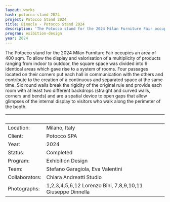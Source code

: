 ```yaml
---
layout: works
hash: potocco-stand-2024
project: Potocco Stand 2024
title: Binocle - Potocco Stand 2024
description: 'The Potocco stand for the 2024 Milan Furniture Fair occupies an area of 400 sqm.'
progran: exibition-design
year: 2024
---
```


The Potocco stand for the 2024 Milan Furniture Fair occupies an area of 400 sqm. To allow the display and valorisation of a multiplicity of products ranging from indoor to outdoor, the square space was divided into 9 identical areas which gave rise to a system of rooms. Four passages located on their corners put each hall in communication with the others and contribute to the creation of a continuous and separated space at the same time. Six round walls break the rigidity of the original rule and provide each room with at least two different backdrops (straight and curved walls, corners and bends) and are a spatial device to open gaps that allow glimpses of the internal display to visitors who walk along the perimeter of the booth.


|&nbsp;|&nbsp;|
|:----------|:---------------|
|Location:|Milano, Italy|
|Client:|Potocco SPA|
|Year:|2024|
|Status:|Completed|
|Program:|Exhibition Design|
|Team:|Stefano Garagiola, Eva Valentini|
|Collaborators:|Chiara Andreatti Studio|
|Photographs:|1,2,3,4,5,6,12 Lorenzo Bini, 7,8,9,10,11 Giuseppe Dinnella|
